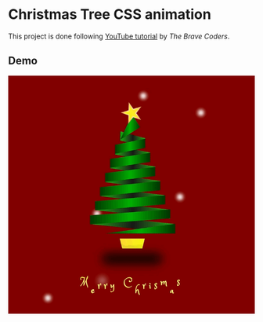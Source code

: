 # Christmas Tree CSS animation
This project is done following [YouTube tutorial](https://www.youtube.com/watch?v=SF9j1OSZDNU) by *The Brave Coders*.

## Demo
![Christmas Tree](/christmas-tree.gif)
